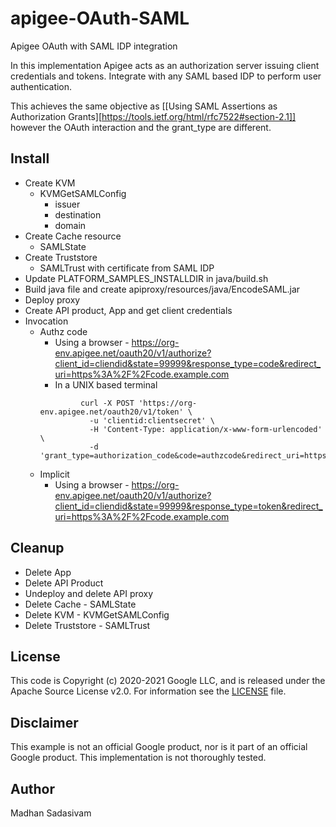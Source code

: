 # apigee-OAuth-SAML
Apigee OAuth with SAML IDP integration

In this implementation Apigee acts as an authorization server issuing client credentials and tokens. Integrate with any SAML based IDP to perform user authentication. 

This achieves the same objective as [[Using SAML Assertions as Authorization Grants][https://tools.ietf.org/html/rfc7522#section-2.1]] however the OAuth interaction and the grant_type are different.

## Install
 * Create KVM
     - KVMGetSAMLConfig
         + issuer
         + destination
         + domain
 * Create Cache resource
     - SAMLState
 * Create Truststore
     - SAMLTrust with certificate from SAML IDP 
 * Update PLATFORM_SAMPLES_INSTALLDIR in java/build.sh 
 * Build java file and create apiproxy/resources/java/EncodeSAML.jar
 * Deploy proxy
 * Create API product, App and get client credentials
 * Invocation
     - Authz code
         + Using a browser - https://org-env.apigee.net/oauth20/v1/authorize?client_id=cliendid&state=99999&response_type=code&redirect_uri=https%3A%2F%2Fcode.example.com
         + In a UNIX based terminal
         ```
                  curl -X POST 'https://org-env.apigee.net/oauth20/v1/token' \
                    -u 'clientid:clientsecret' \
                    -H 'Content-Type: application/x-www-form-urlencoded' \
                    -d 'grant_type=authorization_code&code=authzcode&redirect_uri=https%3A%2F%2Fcode.example.com'
         ```
     - Implicit
         + Using a browser - https://org-env.apigee.net/oauth20/v1/authorize?client_id=cliendid&state=99999&response_type=token&redirect_uri=https%3A%2F%2Fcode.example.com

## Cleanup
 * Delete App
 * Delete API Product
 * Undeploy and delete API proxy
 * Delete Cache - SAMLState
 * Delete KVM - KVMGetSAMLConfig
 * Delete Truststore - SAMLTrust

## License

This code is Copyright (c) 2020-2021 Google LLC, and is released under the
Apache Source License v2.0. For information see the [LICENSE](LICENSE) file.

## Disclaimer

This example is not an official Google product, nor is it part of an official Google product. This implementation is not thoroughly tested.

## Author

Madhan Sadasivam

